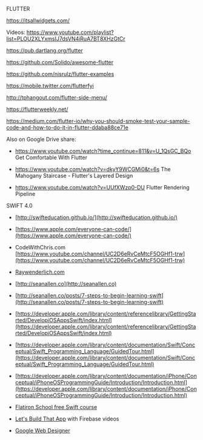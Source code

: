 FLUTTER

https://itsallwidgets.com/

Videos: https://www.youtube.com/playlist?list=PLOU2XLYxmsIJ7dsVN4iRuA7BT8XHzGtCr

https://pub.dartlang.org/flutter

https://github.com/Solido/awesome-flutter

https://github.com/nisrulz/flutter-examples

https://mobile.twitter.com/flutterfyi

http://tphangout.com/flutter-side-menu/

https://flutterweekly.net/

https://medium.com/flutter-io/why-you-should-smoke-test-your-sample-code-and-how-to-do-it-in-flutter-ddaba88ce71e

Also on Google Drive share:

- https://www.youtube.com/watch?time_continue=811&v=U_1QsGC_BQo Get Comfortable With Flutter

- https://www.youtube.com/watch?v=dkyY9WCGMi0&t=6s The Mahogany Staircase - Flutter's Layered Design

- https://www.youtube.com/watch?v=UUfXWzp0-DU Flutter Rendering Pipeline

SWIFT 4.0

* [http://swifteducation.github.io/](http://swifteducation.github.io/)

* [https://www.apple.com/everyone-can-code/](https://www.apple.com/everyone-can-code/)

* CodeWithChris.com
[https://www.youtube.com/channel/UC2D6eRvCeMtcF5OGHf1-trw](https://www.youtube.com/channel/UC2D6eRvCeMtcF5OGHf1-trw)

* [Raywenderlich.com](https://www.raywenderlich.com)

* [http://seanallen.co](http://seanallen.co)

* [http://seanallen.co/posts/7-steps-to-begin-learning-swift](http://seanallen.co/posts/7-steps-to-begin-learning-swift)

* [https://developer.apple.com/library/content/referencelibrary/GettingStarted/DevelopiOSAppsSwift/index.html](https://developer.apple.com/library/content/referencelibrary/GettingStarted/DevelopiOSAppsSwift/index.html)

* [https://developer.apple.com/library/content/documentation/Swift/Conceptual/Swift_Programming_Language/GuidedTour.html](https://developer.apple.com/library/content/documentation/Swift/Conceptual/Swift_Programming_Language/GuidedTour.html)

* [https://developer.apple.com/library/content/documentation/iPhone/Conceptual/iPhoneOSProgrammingGuide/Introduction/Introduction.html](https://developer.apple.com/library/content/documentation/iPhone/Conceptual/iPhoneOSProgrammingGuide/Introduction/Introduction.html)

* [Flatiron School free Swift course](https://flatironschool.com/programs/online-swift-free-course/)

* [Let's Build That App](https://www.youtube.com/channel/UCuP2vJ6kRutQBfRmdcI92mA) with Firebase videos

* [Google Web Designer](https://www.google.com/webdesigner/)
